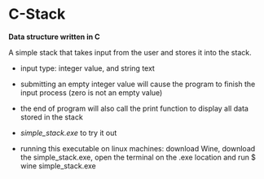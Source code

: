 # C-Stack
<strong> Data structure written in C </strong>

A simple stack that takes input from the user and stores it into the stack. 


- input type: integer value, and string text

- submitting an empty integer value will cause the program to finish the input process (zero is not an empty value)

- the end of program will also call the print function to display all data stored in the stack

- <em>simple_stack.exe</em> to try it out

- running this executable on linux machines: download Wine, download the simple_stack.exe, open the terminal on the .exe location and run $ wine simple_stack.exe
